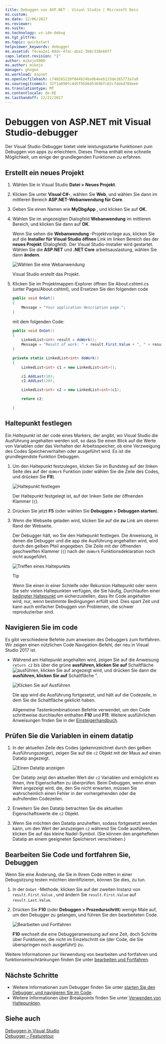 ```yaml
---
title: Debuggen von ASP.NET - Visual Studio | Microsoft Docs
ms.custom: 
ms.date: 12/06/2017
ms.reviewer: 
ms.suite: 
ms.technology: vs-ide-debug
ms.tgt_pltfrm: 
ms.topic: quickstart
helpviewer_keywords: debugger
ms.assetid: f4cea2e1-08dc-47ac-aba2-3b8c338e607f
caps.latest.revision: "1"
author: mikejo5000
ms.author: mikejo
manager: ghogen
ms.workload: aspnet
ms.openlocfilehash: c740265220f844b24ba9b4eeb133de185773a7a0
ms.sourcegitcommit: 32f1a690fc445f9586d53698fc82c7debd784eeb
ms.translationtype: MT
ms.contentlocale: de-DE
ms.lasthandoff: 12/22/2017
---
```

# <a name="debug-aspnet-with-the-visual-studio-debugger"></a>Debuggen von ASP.NET mit Visual Studio-debugger

Der Visual Studio-Debugger bietet viele leistungsstarke Funktionen zum Debuggen von apps zu erleichtern. Dieses Thema enthält eine schnelle Möglichkeit, um einige der grundlegenden Funktionen zu erfahren.

## <a name="create-a-new-project"></a>Erstellt ein neues Projekt 

1. Wählen Sie in Visual Studio **Datei > Neues Projekt**.

1. Klicken Sie unter **Visual C#-**, wählen Sie **Web**, und wählen Sie dann im mittleren Bereich **ASP.NET-Webanwendung für Core**.

1. Geben Sie einen Namen wie **MyDbgApp** , und klicken Sie auf **OK**.

1. Wählen Sie im angezeigten Dialogfeld **Webanwendung** im mittleren Bereich, und klicken Sie dann auf **OK**.

     Wenn Sie sehen die **Webanwendung** -Projektvorlage aus, klicken Sie auf die **Installer für Visual Studio öffnen** Link im linken Bereich des der **neues Projekt** (Dialogfeld). Der Visual Studio-Installer wird gestartet. Wählen Sie die **ASP.NET** und **.NET Core** arbeitsauslastung, wählen Sie dann **ändern**.

    ![Wählen Sie eine Webanwendung](../debugger/media/dbg-qs-aspnet-choose-web-app.png)

    Visual Studio erstellt das Projekt.

1. Klicken Sie im Projektmappen-Explorer öffnen Sie About.cshtml.cs (unter Pages/About.cshtml), und Ersetzen Sie den folgenden code

    ```c#
    public void OnGet()
    {
        Message = "Your application description page.";
    }
    ```

    mit dem folgenden Code:

    ```c#
    public void OnGet()
    {
        LinkedList<int> result = doWork();
        Message = "Result of work: " + result.First.Value + ", " + result.First.Value;
    }

    private static LinkedList<int> doWork()
    {
        LinkedList<int> c1 = new LinkedList<int>();

        c1.AddLast(10);
        c1.AddLast(20);

        LinkedList<int> c2 = new LinkedList<int>(c1);

        return c2;

    }
    ```

## <a name="set-a-breakpoint"></a>Haltepunkt festlegen

Ein *Haltepunkt* ist der code eines Markers, der angibt, wo Visual Studio die Ausführung angehalten werden soll, so dass Sie einen Blick auf die Werte von Variablen oder das Verhalten der Arbeitsspeicher, ob eine Verzweigung des Codes Speicherverhalten oder ausgeführt wird. Es ist die grundlegendste Funktion Debuggen.

1. Um den Haltepunkt festzulegen, klicken Sie im Bundsteg auf der linken Seite des auf der `doWork` Funktion (oder wählen Sie die Zeile des Codes, und drücken Sie **F9**).

    ![Haltepunkt festlegen](../debugger/media/dbg-qs-set-breakpoint-aspnet.png)

    Der Haltepunkt festgelegt ist, auf der linken Seite der öffnenden Klammer (`{`).

1. Drücken Sie jetzt **F5** (oder wählen Sie **Debuggen > Debuggen starten**).

1. Wenn die Webseite geladen wird, klicken Sie auf die **zu** Link am oberen Rand der Webseite.

    Der Debugger hält, wo Sie den Haltepunkt festlegen. Die Anweisung, in denen die Debugger und die app die Ausführung angehalten wird, wird durch den gelben Pfeil angegeben. Die Zeile mit der öffnenden geschweiften Klammer (`{`) nach der `doWork` Funktionsdeklaration noch nicht ausgeführt.

    ![Treffen eines Haltepunkts](../debugger/media/dbg-qs-hit-breakpoint-aspnet.png)

    > [!TIP]
    > Wenn Sie einen in einer Schleife oder Rekursion Haltepunkt oder wenn Sie sehr vielen Haltepunkten verfügen, die Sie häufig, Durchlaufen einer [bedingter Haltepunkt](../debugger/using-breakpoints.md#BKMK_Specify_a_breakpoint_condition_using_a_code_expression) um sicherzustellen, dass Ihr Code angehalten wird, nur, wenn bestimmte Bedingungen erfüllt sind. Dies spart Zeit und kann auch einfacher Debuggen von Problemen, die schwer reproduzierbar sind.

## <a name="navigate-code"></a>Navigieren Sie im code

Es gibt verschiedene Befehle zum anweisen des Debuggers zum fortfahren. Wir zeigen einen nützlichen Code Navigation-Befehl, der neu in Visual Studio 2017 ist.

- Während am Haltepunkt angehalten wird, zeigen Sie auf die Anweisung `return c2` bis über die grüne **ausführen, klicken Sie auf** Schaltfläche ![ausführen, klicken Sie auf](../debugger/media/dbg-tour-run-to-click.png) angezeigt wird, und drücken Sie dann die **ausführen, klicken Sie auf** Schaltfläche ".

    ![Klicken Sie auf Ausführen](../debugger/media/dbg-qs-run-to-click-aspnet.png)

    Die app wird die Ausführung fortgesetzt, und hält auf die Codezeile, in dem Sie die Schaltfläche geklickt haben.

    Allgemeine Tastenkombinationen Befehle verwendet, um den Code schrittweise durchlaufen enthalten **F10** und **F11**. Weitere ausführlichen Anweisungen finden Sie in der [Einsteigerhandbuch](../debugger/getting-started-with-the-debugger.md).

## <a name="inspect-variables-in-a-datatip"></a>Prüfen Sie die Variablen in einem datatip

1. In der aktuellen Zeile des Codes (gekennzeichnet durch den gelben Ausführungszeiger), zeigen Sie auf die `c2` Objekt mit der Maus auf einen Datatip angezeigt.

    ![Einen Datatip anzeigen](../debugger/media/dbg-qs-data-tip-aspnet.png)

    Der Datatip zeigt den aktuellen Wert der `c2` Variablen und ermöglicht es Ihnen, ihre Eigenschaften zu überprüfen. Beim Debuggen, wenn einen Wert angezeigt wird, die, den Sie nicht erwarten, müssen Sie wahrscheinlich einen Fehler in der vorhergehenden oder die aufrufenden Codezeilen. 

2. Erweitern Sie den Datatip betrachten Sie die aktuellen Eigenschaftswerte die `c2` Objekt.

3. Wenn Sie möchten den Datatip anzuheften, sodass fortgesetzt werden kann, um den Wert der anzuzeigen `c2` während Sie Code ausführen, klicken Sie auf das kleine Nadel-Symbol. (Sie können den angehefteten Datatip an einem geeigneten Speicherort verschieben.)

## <a name="edit-code-and-continue-debugging"></a>Bearbeiten Sie Code und fortfahren Sie, Debuggen

Wenn Sie eine Änderung, die Sie in Ihrem Code mitten in einer Debugsitzung testen möchten identifizieren, können Sie dies, zu tun.

1. In der `OnGet` -Methode, klicken Sie auf der zweiten Instanz von `result.First.Value` , und ändern Sie `result.First.Value` auf `result.Last.Value`.

1. Drücken Sie **F10** (oder **Debuggen > Prozedurschritt**) wenige Male auf, um den Debugger zu gelangen, und führen Sie den bearbeiteten Code.

    ![Bearbeiten und Fortfahren](../debugger/media/dbg-qs-edit-and-continue-aspnet.png "bearbeiten und fortfahren")

    **F10** wechselt die eine Debuggeranweisung auf eine Zeit, doch Schritte über Funktionen, die nicht im Einzelschritt sie (der Code, die Sie überspringen noch ausgeführt) zu.

Weitere Informationen zur Verwendung von bearbeiten und fortfahren und funktionseinschränkungen finden Sie unter [bearbeiten und Fortfahren](../debugger/edit-and-continue.md).

## <a name="next-steps"></a>Nächste Schritte

- Weitere Informationen zum Debugger finden Sie unter [starten Sie den Debugger, und navigieren Sie im Code](../debugger/getting-started-with-the-debugger.md).
- Weitere Informationen über Breakpoints finden Sie unter [Verwenden von Haltepunkten](../debugger/using-breakpoints.md).

## <a name="see-also"></a>Siehe auch  
 [Debuggen in Visual Studio](../debugger/index.md)  
 [Debugger – Featuretour](../debugger/debugger-feature-tour.md)
